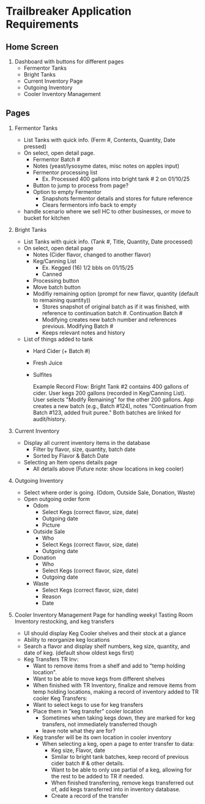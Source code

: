 # Trailbreaker Application Requirements

## Home Screen

1. Dashboard with buttons for different pages
    - Fermentor Tanks
    - Bright Tanks
    - Current Inventory Page
    - Outgoing Inventory
    - Cooler Inventory Management


## Pages

1. Fermentor Tanks
    - List Tanks with quick info. (Ferm #, Contents, Quantity, Date pressed)
    - On select, open detail page.
        - Fermentor Batch #
        - Notes (yeast/lysosyme dates, misc notes on apples input)
        - Fermentor processing list
            - Ex. Processed 400 gallons into bright tank # 2 on 01/10/25
        - Button to jump to process from page?
        - Option to empty Fermentor
            - Snapshots fermentor details and stores for future reference
            - Clears fermentors info back to empty
    - handle scenario where we sell HC to other businesses, or move to bucket for kitchen


2. Bright Tanks
    - List Tanks with quick info. (Tank #, Title, Quantity, Date processed)
    - On select, open detail page
        - Notes (Cider flavor, changed to another flavor)
        - Keg/Canning List
            - Ex. Kegged (16) 1/2 bbls on 01/15/25
            - Canned 
        - Processing button
        - Move batch button
        - Modifiy remaining option (prompt for new flavor, quantity (default to remaining quantity))
            - Stores snapshot of original batch as if it was finished, with reference to continuation batch #. Continuation Batch #
            - Modifying creates new batch number and references previous. Modifying Batch #
            - Keeps relevant notes and history
    - List of things added to tank
        - Hard Cider (+ Batch #)
        - Fresh Juice
        - Sulfites

            Example Record Flow:
                Bright Tank #2 contains 400 gallons of cider.
                User kegs 200 gallons (recorded in Keg/Canning List).
                User selects "Modify Remaining" for the other 200 gallons.
                App creates a new batch (e.g., Batch #124), notes "Continuation from Batch #123, added fruit puree."
                Both batches are linked for audit/history.

3. Current Inventory
    - Display all current inventory items in the database
        - Filter by flavor, size, quantity, batch date
        - Sorted by Flavor & Batch Date
    - Selecting an Item opens details page
        - All details above (Future note: show locations in keg cooler)

4. Outgoing Inventory
    - Select where order is going. (Odom, Outside Sale, Donation, Waste)
    - Open outgoing order form
        - Odom
            - Select Kegs (correct flavor, size, date)
            - Outgoing date
            - Picture
        - Outside Sale
            - Who
            - Select Kegs (correct flavor, size, date)
            - Outgoing date
        - Donation
            - Who
            - Select Kegs (correct flavor, size, date)
            - Outgoing date
        - Waste
            - Select Kegs (correct flavor, size, date)
            - Reason
            - Date
    
5. Cooler Inventory Management
    Page for handling weekyl Tasting Room Inventory restocking, and keg transfers
    - UI should display Keg Cooler shelves and their stock at a glance
    - Ability to reorganize keg locations
    - Search a flavor and display shelf numbers, keg size, quantity, and date of keg. (default show oldest kegs first)
    - Keg Transfers
    TR Inv:
        - Want to remove items from a shelf and add to "temp holding location".
        - Want to be able to move kegs from different shelves
        - When finished with TR Inventory, finalize and remove items from temp holding locations, making a record of inventory added to TR cooler
    Keg Transfers:
        - Want to select kegs to use for keg transfers
        - Place them in "keg transfer" cooler location
            - Sometimes when taking kegs down, they are marked for keg transfers, not immediately transferred though
            - leave note what they are for?
        - Keg transfer will be its own location in cooler inventory
            - When selecting a keg, open a page to enter transfer to data:
                - Keg size, Flavor, date
                - Similar to bright tank batches, keep record of previous cider batch # & other details.
                - Want to be able to only use partial of a keg, allowing for the rest to be added to TR if needed.
                - When finished transferring, remove kegs transferred out of, add kegs transferred into in inventory database.
                - Create a record of the transfer